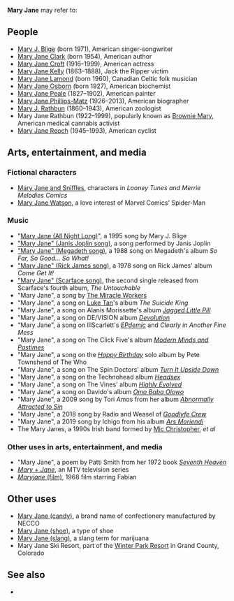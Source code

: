 **Mary Jane** may refer to:

## People

-   [Mary J. Blige](Mary_J._Blige "wikilink") (born 1971), American
    singer-songwriter
-   [Mary Jane Clark](Mary_Jane_Clark "wikilink") (born 1954), American
    author
-   [Mary Jane Croft](Mary_Jane_Croft "wikilink") (1916–1999), American
    actress
-   [Mary Jane Kelly](Mary_Jane_Kelly "wikilink") (1863–1888), Jack the
    Ripper victim
-   [Mary Jane Lamond](Mary_Jane_Lamond "wikilink") (born 1960),
    Canadian Celtic folk musician
-   [Mary Jane Osborn](Mary_Jane_Osborn "wikilink") (born 1927),
    American biochemist
-   [Mary Jane Peale](Mary_Jane_Peale "wikilink") (1827–1902), American
    painter
-   [Mary Jane Phillips-Matz](Mary_Jane_Phillips-Matz "wikilink")
    (1926–2013), American biographer
-   [Mary J. Rathbun](Mary_J._Rathbun "wikilink") (1860–1943), American
    zoologist
-   Mary Jane Rathbun (1922–1999), popularly known as [Brownie
    Mary](Brownie_Mary "wikilink"), American medical cannabis activist
-   [Mary Jane Reoch](Mary_Jane_Reoch "wikilink") (1945–1993), American
    cyclist

## Arts, entertainment, and media

### Fictional characters

-   [Mary Jane and Sniffles](Mary_Jane_and_Sniffles "wikilink"),
    characters in *Looney Tunes and Merrie Melodies Comics*
-   [Mary Jane Watson](Mary_Jane_Watson "wikilink"), a love interest of
    Marvel Comics' Spider-Man

### Music

-   "[Mary Jane (All Night
    Long)](Mary_Jane_(All_Night_Long) "wikilink")", a 1995 song by
    Mary J. Blige
-   ["Mary Jane" (Janis Joplin
    song)](Mary_Jane_(Janis_Joplin_song) "wikilink"), a song performed
    by Janis Joplin
-   ["Mary Jane" (Megadeth song)](Mary_Jane_(Megadeth_song) "wikilink"),
    a 1988 song on Megadeth's album *So Far, So Good... So What!*
-   ["Mary Jane" (Rick James
    song)](Mary_Jane_(Rick_James_song) "wikilink"), a 1978 song on Rick
    James' album *Come Get It!*
-   ["Mary Jane" (Scarface song)](Mary_Jane_(Scarface_song) "wikilink"),
    the second single released from Scarface's fourth album, *The
    Untouchable*
-   "Mary Jane", a song by [The Miracle
    Workers](The_Miracle_Workers "wikilink")
-   "Mary Jane", a song on [Luke Tan](Luke_Tan "wikilink")'s album *The
    Suicide King*
-   "Mary Jane", a song on Alanis Morissette's album *[Jagged Little
    Pill](Jagged_Little_Pill "wikilink")*
-   "Mary Jane", a song on DE/VISION album
    *[Devolution](Devolution "wikilink")*
-   "Mary Jane", a song on IllScarlett's *[EPdemic](EPdemic "wikilink")*
    and *Clearly in Another Fine Mess*
-   "Mary Jane", a song on The Click Five's album *[Modern Minds and
    Pastimes](Modern_Minds_and_Pastimes "wikilink")*
-   "Mary Jane", a song on the *[Happy
    Birthday](Happy_Birthday_(Pete_Townshend_album) "wikilink")* solo
    album by Pete Townshend of The Who
-   "Mary Jane", a song on The Spin Doctors' album *[Turn It Upside
    Down](Turn_It_Upside_Down "wikilink")*
-   "Mary Jane", a song on the Technohead album
    *[Headsex](Headsex "wikilink")*
-   "Mary Jane", a song on The Vines' album *[Highly
    Evolved](Highly_Evolved "wikilink")*
-   "Mary Jane", a song on Davido's album *[Omo Baba
    Olowo](Omo_Baba_Olowo "wikilink")*
-   "Mary Jane", a 2009 song by Tori Amos from her album *[Abnormally
    Attracted to Sin](Abnormally_Attracted_to_Sin "wikilink")*
-   "Mary Jane", a 2018 song by Radio and Weasel of *[Goodlyfe
    Crew](Goodlyfe_Crew "wikilink")*
-   "Mary Jane", a 2019 song by Ichigo from his album *[Ars
    Moriendi](Ars_Moriendi "wikilink")*
-   The Mary Janes, a 1990s Irish band formed by [Mic
    Christopher](Mic_Christopher "wikilink"), *et al*

### Other uses in arts, entertainment, and media

-   "Mary Jane", a poem by Patti Smith from her 1972 book *[Seventh
    Heaven](Seventh_Heaven_(poetry_collection) "wikilink")*
-   *[Mary + Jane](Mary_+_Jane "wikilink")*, an MTV television series
-   [*Maryjane* (film)](Maryjane_(film) "wikilink"), 1968 film starring
    Fabian

## Other uses

-   [Mary Jane (candy)](Mary_Jane_(candy) "wikilink"), a brand name of
    confectionery manufactured by NECCO
-   [Mary Jane (shoe)](Mary_Jane_(shoe) "wikilink"), a type of shoe
-   [Mary Jane (slang)](Mary_Jane_(slang) "wikilink"), a slang term for
    marijuana
-   Mary Jane Ski Resort, part of the [Winter Park
    Resort](Winter_Park_Resort "wikilink") in Grand County, Colorado

## See also

-